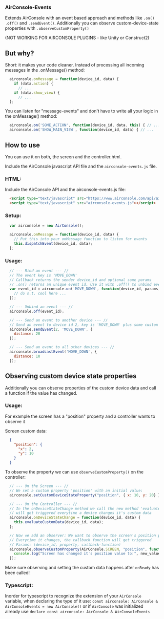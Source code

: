 ### AirConsole-Events

Extends AirConsole with an event based approach and methods like ``.on()`` ``.off()`` and ``.sendEvent()``.
Additionally you can observe custom-device-state properties with ``.observeCustomProperty()``

(NOT WORKING FOR AIRCONSOLE PLUGINS - like Unity or Construct2)

## But why?

Short: it makes your code cleaner.
Instead of processing all incoming messages in the .onMessage() method:

```javascript
  airconsole.onMessage = function(device_id, data) {
    if (data.action) {
      // ...
    if (data.show_view) {
      // ...
  };
```

You can listen for "message-events" and don't have to write all your
logic in the onMessage() method:

```javascript
  airconsole.on('SOME_ACTION', function(device_id, data, this) { // ...
  airconsole.on('SHOW_MAIN_VIEW', function(device_id, data) { // ...
```

## How to use

You can use it on both, the screen and the controller.html.

Include the AirConsole javascript API file and the ``airconsole-events.js`` file.

### HTML:

Include the AirConsole API and the airconsole-events.js file:

```html
  <script type="text/javascript" src="https://www.airconsole.com/api/airconsole-latest.js"></script>
  <script type="text/javascript" src="airconsole-events.js"></script>
```

### Setup:

```javascript
  var airconsole = new AirConsole();

  airconsole.onMessage = function(device_id, data) {
    // Put this into your onMessage function to listen for events
    this.dispatchEvent(device_id, data);
  };
```

### Usage:

```javascript
  // --- Bind an event --- //
  // The event key is 'MOVE_DOWN'
  // Callback returns the sender device_id and optional some params
  // .on() returns an unique event id. Use it with .off() to unbind events
  var event_id = airconsole.on('MOVE_DOWN', function(device_id, params, context) {
    // do s.t. cool here ...
  });

  // --- Unbind an event --- //
  airconsole.off(event_id);

  // --- Send an event to another device --- //
  // Send an event to device id 2, key is 'MOVE_DOWN' plus some custom params
  airconsole.sendEvent(2, 'MOVE_DOWN', {
    distance: 20
  });

  // --- Send an event to all other devices --- //
  airconsole.broadcastEvent('MOVE_DOWN', {
    distance: 10
  });
```

## Observing custom device state properties

Additionally you can observe properties of the custom device data and call a function if
the value has changed.

### Usage:

For example the screen has a "position" property and a controller wants to observe it

Screen custom data:
```json
  {
    "position": {
      "x": 2,
      "y": 10
    }
  }
```

To observe the property we can use ``observeCustomProperty()`` on the controller:

```javascript
  // --- On the Screen --- //
  // We set a custom property 'position' with an initial value:
  airconsole.setCustomDeviceStateProperty("position", { x: 10, y: 20} });

  // --- On the Controller --- //
  // In the onDeviceStateChange method we call the new method 'evaluateCustomData', which
  // will get triggered everytime a device changes it's custom data
  airconsole.onDeviceStateChange = function(device_id, data) {
    this.evaluateCustomData(device_id, data);
  };

  // Now we add an observer: We want to observe the screen's position property.
  // Everytime it changes, the callback function will get triggered
  // Params: (device_id, property, callback-function)
  airconsole.observeCustomProperty(AirConsole.SCREEN, "position", function(new_value, old_value) {
    console.log("Screen has changed it's position value to:", new_value, old_value);
  });
```

Make sure observing and setting the custom data happens after ``onReady`` has been called!

### Typescript:
Inorder for typescript to recognize the extension of your ```AirConsole``` variable, when declaring the type of it use: ```const airconsole: AirConsole & AirConsoleEvents = new AirConsole()``` or if ```AirConsole``` was initialized already use ```declare const airconsole: AirConsole & AirConsoleEvents```
